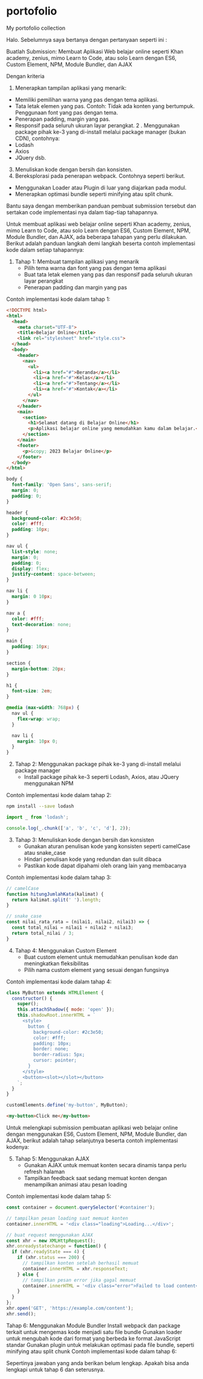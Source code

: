 # portofolio
My portofolio collection

Halo.
Sebelumnya saya bertanya dengan pertanyaan seperti ini :

Buatlah Submission: Membuat Aplikasi Web belajar online seperti Khan academy, zenius, mimo Learn to Code, atau solo Learn dengan ES6, Custom Element, NPM, Module Bundler, dan AJAX

Dengan kriteria 
1. Menerapkan tampilan aplikasi yang menarik:
- Memiliki pemilihan warna yang pas dengan tema aplikasi.
- Tata letak elemen yang pas.
Contoh: Tidak ada konten yang bertumpuk.
Penggunaan font yang pas dengan tema.
- Penerapan padding, margin yang pas.
- Responsif pada seluruh ukuran layar perangkat.
2 . Menggunakan package pihak ke-3 yang di-install melalui package manager (bukan CDN), contohnya:
- Lodash
- Axios
- JQuery
dsb.
3. Menuliskan kode dengan bersih dan konsisten.
4. Bereksplorasi pada penerapan webpack. 
Contohnya seperti berikut. 
- Menggunakan Loader atau Plugin di luar yang diajarkan pada modul.
- Menerapkan optimasi bundle seperti minifying atau split chunk.

Bantu saya dengan memberikan panduan pembuat submission tersebut dan sertakan code implementasi nya dalam tiap-tiap tahapannya.

Untuk membuat aplikasi web belajar online seperti Khan academy, zenius, mimo Learn to Code, atau solo Learn dengan ES6, Custom Element, NPM, Module Bundler, dan AJAX, ada beberapa tahapan yang perlu dilakukan. Berikut adalah panduan langkah demi langkah beserta contoh implementasi kode dalam setiap tahapannya:

1. Tahap 1: Membuat tampilan aplikasi yang menarik
   - Pilih tema warna dan font yang pas dengan tema aplikasi
   - Buat tata letak elemen yang pas dan responsif pada seluruh ukuran layar perangkat
   - Penerapan padding dan margin yang pas

Contoh implementasi kode dalam tahap 1:

```html
<!DOCTYPE html>
<html>
  <head>
    <meta charset="UTF-8">
    <title>Belajar Online</title>
    <link rel="stylesheet" href="style.css">
  </head>
  <body>
    <header>
      <nav>
        <ul>
          <li><a href="#">Beranda</a></li>
          <li><a href="#">Kelas</a></li>
          <li><a href="#">Tentang</a></li>
          <li><a href="#">Kontak</a></li>
        </ul>
      </nav>
    </header>
    <main>
      <section>
        <h1>Selamat datang di Belajar Online</h1>
        <p>Aplikasi belajar online yang memudahkan kamu dalam belajar.</p>
      </section>
    </main>
    <footer>
      <p>&copy; 2023 Belajar Online</p>
    </footer>
  </body>
</html>
```

```css
body {
  font-family: 'Open Sans', sans-serif;
  margin: 0;
  padding: 0;
}

header {
  background-color: #2c3e50;
  color: #fff;
  padding: 10px;
}

nav ul {
  list-style: none;
  margin: 0;
  padding: 0;
  display: flex;
  justify-content: space-between;
}

nav li {
  margin: 0 10px;
}

nav a {
  color: #fff;
  text-decoration: none;
}

main {
  padding: 10px;
}

section {
  margin-bottom: 20px;
}

h1 {
  font-size: 2em;
}

@media (max-width: 768px) {
  nav ul {
    flex-wrap: wrap;
  }

  nav li {
    margin: 10px 0;
  }
}
```

2. Tahap 2: Menggunakan package pihak ke-3 yang di-install melalui package manager
   - Install package pihak ke-3 seperti Lodash, Axios, atau JQuery menggunakan NPM

Contoh implementasi kode dalam tahap 2:

```bash
npm install --save lodash
```

```javascript
import _ from 'lodash';

console.log(_.chunk(['a', 'b', 'c', 'd'], 2));
```

3. Tahap 3: Menuliskan kode dengan bersih dan konsisten
   - Gunakan aturan penulisan kode yang konsisten seperti camelCase atau snake_case
   - Hindari penulisan kode yang redundan dan sulit dibaca
   - Pastikan kode dapat dipahami oleh orang lain yang membacanya

Contoh implementasi kode dalam tahap 3:

```javascript
// camelCase
function hitungJumlahKata(kalimat) {
  return kalimat.split(' ').length;
}

// snake_case
const nilai_rata_rata = (nilai1, nilai2, nilai3) => {
  const total_nilai = nilai1 + nilai2 + nilai3;
  return total_nilai / 3;
}
```

4. Tahap 4: Menggunakan Custom Element
   - Buat custom element untuk memudahkan penulisan kode dan meningkatkan fleksibilitas
   - Pilih nama custom element yang sesuai dengan fungsinya

Contoh implementasi kode dalam tahap 4:

```javascript
class MyButton extends HTMLElement {
  constructor() {
    super();
    this.attachShadow({ mode: 'open' });
    this.shadowRoot.innerHTML = `
      <style>
        button {
          background-color: #2c3e50;
          color: #fff;
          padding: 10px;
          border: none;
          border-radius: 5px;
          cursor: pointer;
        }
      </style>
      <button><slot></slot></button>
    `;
  }
}

customElements.define('my-button', MyButton);
```

```html
<my-button>Click me</my-button>
```

Untuk melengkapi submission pembuatan aplikasi web belajar online dengan menggunakan ES6, Custom Element, NPM, Module Bundler, dan AJAX, berikut adalah tahap selanjutnya beserta contoh implementasi kodenya:

5. Tahap 5: Menggunakan AJAX
   - Gunakan AJAX untuk memuat konten secara dinamis tanpa perlu refresh halaman
   - Tampilkan feedback saat sedang memuat konten dengan menampilkan animasi atau pesan loading

Contoh implementasi kode dalam tahap 5:

```javascript
const container = document.querySelector('#container');

// tampilkan pesan loading saat memuat konten
container.innerHTML = '<div class="loading">Loading...</div>';

// buat request menggunakan AJAX
const xhr = new XMLHttpRequest();
xhr.onreadystatechange = function() {
  if (xhr.readyState === 4) {
    if (xhr.status === 200) {
      // tampilkan konten setelah berhasil memuat
      container.innerHTML = xhr.responseText;
    } else {
      // tampilkan pesan error jika gagal memuat
      container.innerHTML = '<div class="error">Failed to load content</div>';
    }
  }
};
xhr.open('GET', 'https://example.com/content');
xhr.send();
```

Tahap 6: Menggunakan Module Bundler
Install webpack dan package terkait untuk mengemas kode menjadi satu file bundle
Gunakan loader untuk mengubah kode dari format yang berbeda ke format JavaScript standar
Gunakan plugin untuk melakukan optimasi pada file bundle, seperti minifying atau split chunk
Contoh implementasi kode dalam tahap 6:

Sepertinya jawaban yang anda berikan belum lengkap. Apakah bisa anda lengkapi untuk tahap 6 dan seterusnya.
